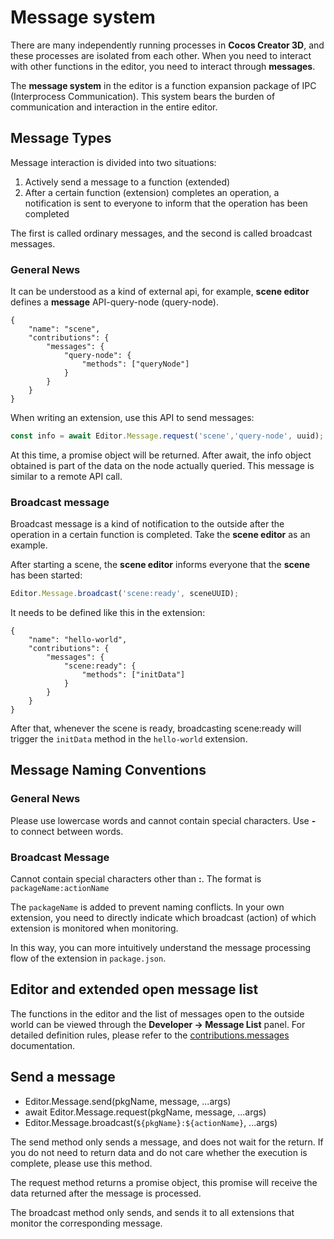 # Message system

There are many independently running processes in **Cocos Creator 3D**, and these processes are isolated from each other.
When you need to interact with other functions in the editor, you need to interact through **messages**.

The **message system** in the editor is a function expansion package of IPC (Interprocess Communication). This system bears the burden of communication and interaction in the entire editor.

## Message Types

Message interaction is divided into two situations:

1. Actively send a message to a function (extended)
2. After a certain function (extension) completes an operation, a notification is sent to everyone to inform that the operation has been completed

The first is called ordinary messages, and the second is called broadcast messages.

### General News

It can be understood as a kind of external api, for example, **scene editor** defines a **message** API-query-node (query-node).

```json5
{
    "name": "scene",
    "contributions": {
        "messages": {
            "query-node": {
                "methods": ["queryNode"]
            }
        }
    }
}
```

When writing an extension, use this API to send messages:

```javascript
const info = await Editor.Message.request('scene','query-node', uuid);
```

At this time, a promise object will be returned. After await, the info object obtained is part of the data on the node actually queried. This message is similar to a remote API call.

### Broadcast message

Broadcast message is a kind of notification to the outside after the operation in a certain function is completed. Take the **scene editor** as an example.

After starting a scene, the **scene editor** informs everyone that the **scene** has been started:

```javascript
Editor.Message.broadcast('scene:ready', sceneUUID);
```

It needs to be defined like this in the extension:

```json5
{
    "name": "hello-world",
    "contributions": {
        "messages": {
            "scene:ready": {
                "methods": ["initData"]
            }
        }
    }
}
```

After that, whenever the scene is ready, broadcasting scene:ready will trigger the `initData` method in the `hello-world` extension.

## Message Naming Conventions

### General News

Please use lowercase words and cannot contain special characters. Use **-** to connect between words.

### Broadcast Message

Cannot contain special characters other than **:**. The format is `packageName:actionName`

The `packageName` is added to prevent naming conflicts. In your own extension, you need to directly indicate which broadcast (action) of which extension is monitored when monitoring.

In this way, you can more intuitively understand the message processing flow of the extension in `package.json`.

## Editor and extended open message list

The functions in the editor and the list of messages open to the outside world can be viewed through the **Developer -> Message List** panel. For detailed definition rules, please refer to the [contributions.messages](./contributions-messages.md) documentation.

## Send a message

- Editor.Message.send(pkgName, message, ...args)
- await Editor.Message.request(pkgName, message, ...args)
- Editor.Message.broadcast(`${pkgName}:${actionName}`, ...args)

The send method only sends a message, and does not wait for the return. If you do not need to return data and do not care whether the execution is complete, please use this method.

The request method returns a promise object, this promise will receive the data returned after the message is processed.

The broadcast method only sends, and sends it to all extensions that monitor the corresponding message.